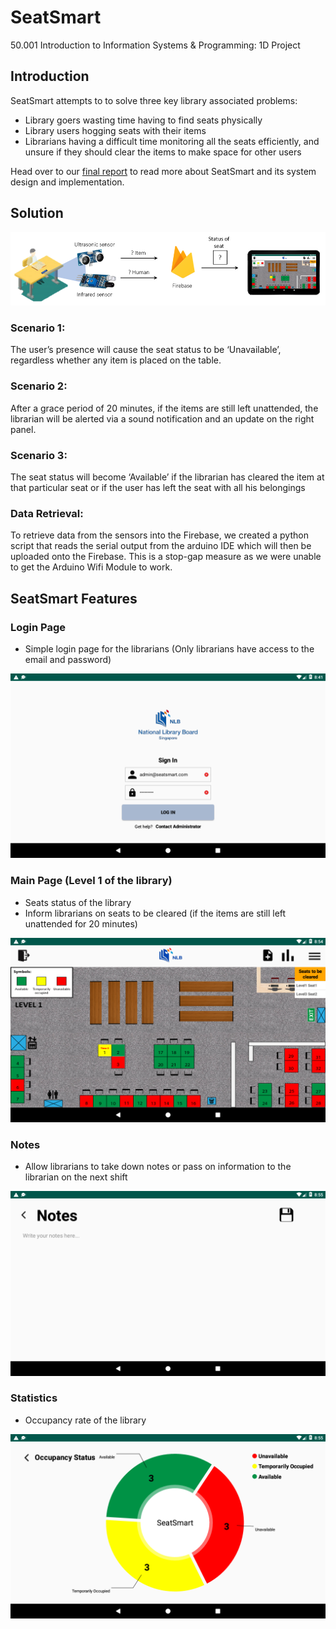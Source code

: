 # SeatSmart
50.001 Introduction to Information Systems &amp; Programming: 1D Project

## Introduction
SeatSmart attempts to to solve three key library associated problems:
* Library goers wasting time having to find seats physically
* Library users hogging seats with their items
* Librarians having a difficult time monitoring all the seats efficiently, and unsure if they should clear the items to make space for other users

Head over to our [final report](/Final%20Report.pdf) to read more about SeatSmart and its system design and implementation.

## Solution
![Solution](/Images/solution.png)

### Scenario 1: 
The user’s presence will cause the seat status to be ‘Unavailable’, regardless whether any item is placed on the table.

### Scenario 2:
After a grace period of 20 minutes, if the items are still left unattended, the librarian will be alerted via a sound notification and an update on the right panel.

### Scenario 3: 
The seat status will become ‘Available’ if the librarian has cleared the item at that particular seat or if the user has left the seat with all his belongings

### Data Retrieval:
To retrieve data from the sensors into the Firebase, we created a python script that reads the serial output from the arduino IDE which will then be uploaded onto the Firebase. This is a stop-gap measure as we were unable to get the Arduino Wifi Module to work.


## SeatSmart Features
### Login Page
* Simple login page for the librarians (Only librarians have access to the email and password)

![Login Page](/Images/login_page.png)

### Main Page (Level 1 of the library)
* Seats status of the library
* Inform librarians on seats to be cleared (if the items are still left unattended for 20 minutes) 

![Main Page](/Images/level1.png)

### Notes
* Allow librarians to take down notes or pass on information to the librarian on the next shift

![Notes Page](/Images/notes.png)

### Statistics
* Occupancy rate of the library

![Status Page](/Images/seat_statistics.png)

